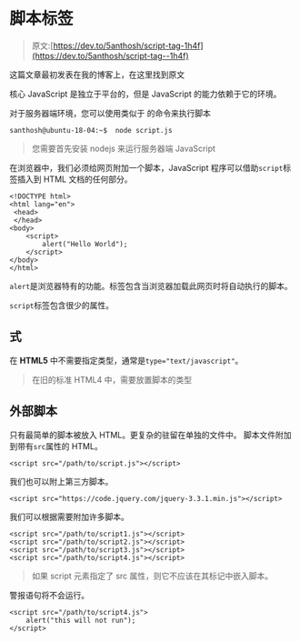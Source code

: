 # 脚本标签

> 原文:[https://dev.to/5anthosh/script-tag-1h4f](https://dev.to/5anthosh/script-tag--1h4f)

这篇文章最初发表在我的博客上，在这里找到原文

核心 JavaScript 是独立于平台的，但是 JavaScript 的能力依赖于它的环境。

对于服务器端环境，您可以使用类似于
的命令来执行脚本

```
santhosh@ubuntu-18-04:~$  node script.js 
```

> 您需要首先安装 nodejs 来运行服务器端 JavaScript

在浏览器中，我们必须给网页附加一个脚本，JavaScript 程序可以借助`script`标签插入到 HTML 文档的任何部分。

```
<!DOCTYPE html>
<html lang="en">
 <head>
 </head>
<body>
    <script>
        alert("Hello World");
    </script>
</body>
</html> 
```

`alert`是浏览器特有的功能。标签包含当浏览器加载此网页时将自动执行的脚本。

`script`标签包含很少的属性。

## [](#type)**式**

在 **HTML5** 中不需要指定类型，通常是`type="text/javascript"`。

> 在旧的标准 HTML4 中，需要放置脚本的类型

## [](#external-scripts)外部脚本

只有最简单的脚本被放入 HTML。更复杂的驻留在单独的文件中。
脚本文件附加到带有`src`属性的 HTML。

```
<script src="/path/to/script.js"></script> 
```

我们也可以附上第三方脚本。

```
<script src="https://code.jquery.com/jquery-3.3.1.min.js"></script> 
```

我们可以根据需要附加许多脚本。

```
<script src="/path/to/script1.js"></script>
<script src="/path/to/script2.js"></script>
<script src="/path/to/script3.js"></script>
<script src="/path/to/script4.js"></script> 
```

> 如果 script 元素指定了 src 属性，则它不应该在其标记中嵌入脚本。

警报语句将不会运行。

```
<script src="/path/to/script4.js">
    alert("this will not run");
</script> 
```